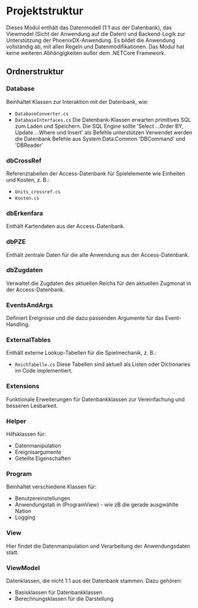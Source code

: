 ﻿# Projektstruktur
Dieses Modul enthält das Datenmodell (1:1 aus der Datenbank), das Viewmodel (Sicht der Anwendung auf die Daten) und Backend-Logik zur Unterstützung der PhoenixDX-Anwendung.
Es bildet die Anwendung vollständig ab, mit allen Regeln und Datenmodifikationen.
Das Modul hat keine weiteren Abhängigkeiten außer dem .NETCore Framework.

## Ordnerstruktur

### Database
Beinhaltet Klassen zur Interaktion mit der Datenbank, wie:
- `DatabaseConverter.cs`
- `DatabaseInterfaces.cs`
Die Datenbank-Klassen erwarten primitives SQL zum Laden und Speichern. Die SQL Engine sollte 'Select ...Order BY, Update ...Where und Insert' als Befehle unterstützen
Verwendet werden die Datenbank Befehle aus System.Data.Common 'DBCommand' und 'DBReader'

### dbCrossRef
Referenztabellen der Access-Datenbank für Spielelemente wie Einheiten und Kosten, z. B.:
- `Units_crossref.cs`
- `Kosten.cs`

### dbErkenfara
Enthält Kartendaten aus der Access-Datenbank.

### dbPZE
Enthält zentrale Daten für die alte Anwendung aus der Access-Datenbank.

### dbZugdaten
Verwaltet die Zugdaten des aktuellen Reichs für den aktuellen Zugmonat in der Access-Datenbank.

### EventsAndArgs
Definiert Ereignisse und die dazu passenden Argumente für das Event-Handling.

### ExternalTables
Enthält externe Lookup-Tabellen für die Spielmechanik, z. B.:
- `ReichTabelle.cs`
Diese Tabellen sind aktuell als Listen oder Dictionaries im Code implementiert.

### Extensions
Funktionale Erweiterungen für Datenbankklassen zur Vereinfachung und besseren Lesbarkeit.

### Helper
Hilfsklassen für:
- Datenmanipulation
- Ereignisargumente
- Geteilte Eigenschaften

### Program
Beinhaltet verschiedene Klassen für:
- Benutzereinstellungen
- Anwendungstati in (ProgramView) - wie zB die gerade ausgwählte Nation
- Logging

### View
Hier findet die Datenmanipulation und Verarbeitung der Anwendungsdaten statt.

### ViewModel
Datenklassen, die nicht 1:1 aus der Datenbank stammen. Dazu gehören:
- Basisklassen für Datenbankklassen
- Berechnungsklassen für die Darstellung


